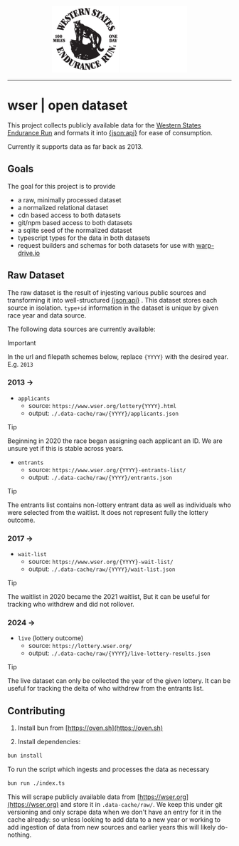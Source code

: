 <p align="center">
  <img
    class="project-logo"
    src="./assets/wser.png#gh-light-mode-only"
    alt="WSER"
    width="150px"
    title="WSER"
    />
  <img
    class="project-logo"
    src="./assets/wser-dark-mode.png#gh-dark-mode-only"
    alt="WSER"
    width="150px"
    title="WSER"
    />
</p>

---

# wser | open dataset

This project collects publicly available data for the [Western States Endurance Run](https://wser.org)
and formats it into [{json:api}](https://jsonapi.org) for ease of consumption.

Currently it supports data as far back as 2013.

## Goals

The goal for this project is to provide

- a raw, minimally processed dataset
- a normalized relational dataset
- cdn based access to both datasets
- git/npm based access to both datasets
- a sqlite seed of the normalized dataset
- typescript types for the data in both datasets
- request builders and schemas for both datasets for use with [warp-drive.io](https://warp-drive.io)

## Raw Dataset

The raw dataset is the result of injesting various public sources and transforming it into well-structured [{json:api}](https://jsonapi.org) . This dataset stores each source in isolation. `type+id` information in the dataset is unique by given race year and data source.

The following data sources are currently available:

> [!IMPORTANT]
> In the url and filepath schemes below, replace `{YYYY}` with the
> desired year. E.g. `2013`

### 2013 →

- `applicants` 
  - source: `https://www.wser.org/lottery{YYYY}.html`
  - output: `./.data-cache/raw/{YYYY}/applicants.json`

> [!TIP]
> Beginning in 2020 the race began assigning each applicant
> an ID. We are unsure yet if this is stable across years.

- `entrants`
  - source: `https://www.wser.org/{YYYY}-entrants-list/`
  - output: `./.data-cache/raw/{YYYY}/entrants.json`

> [!TIP]
> The entrants list contains non-lottery entrant data as well
> as individuals who were selected from the waitlist. It does
> not represent fully the lottery outcome.

### 2017 →

- `wait-list`
  - source: `https://www.wser.org/{YYYY}-wait-list/`
  - output: `./.data-cache/raw/{YYYY}/wait-list.json`

> [!TIP]
> The waitlist in 2020 became the 2021 waitlist,
> But it can be useful for tracking who withdrew
> and did not rollover.

### 2024 →

- `live` (lottery outcome)
  - source: `https://lottery.wser.org/`
  - output: `./.data-cache/raw/{YYYY}/live-lottery-results.json`

> [!TIP]
> The live dataset can only be collected the year of the
> given lottery. It can be useful for tracking the delta
> of who withdrew from the entrants list.

## Contributing

1. Install bun from [https://oven.sh](https://oven.sh)

2. Install dependencies:

```bash
bun install
```

To run the script which ingests and processes the data as necessary

```bash
bun run ./index.ts
```

This will scrape publicly available data from [https://wser.org](https://wser.org) and
store it in `.data-cache/raw/`. We keep this under git versioning and only scrape data
when we don't have an entry for it in the cache already: so unless looking to add data
to a new year or working to add ingestion of data from new sources and earlier years
this will likely do-nothing.

